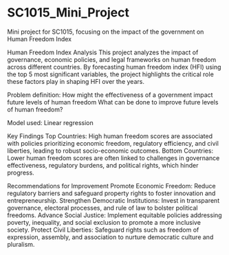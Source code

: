# SC1015_Mini_Project
Mini project for SC1015, focusing on the impact of the government on Human Freedom Index


Human Freedom Index Analysis
This project analyzes the impact of governance, economic policies, and legal frameworks on human freedom across different countries. By forecasting human freedom index (HFI) using the top 5 most significant variables, the project highlights the critical role these factors play in shaping HFI over the years.

Problem definition:
How might the effectiveness of a government impact future levels of human freedom
What can be done to improve future levels of human freedom?

Model used:
Linear regression

Key Findings
Top Countries: High human freedom scores are associated with policies prioritizing economic freedom, regulatory efficiency, and civil liberties, leading to robust socio-economic outcomes.
Bottom Countries: Lower human freedom scores are often linked to challenges in governance effectiveness, regulatory burdens, and political rights, which hinder progress.

Recommendations for Improvement
Promote Economic Freedom: Reduce regulatory barriers and safeguard property rights to foster innovation and entrepreneurship.
Strengthen Democratic Institutions: Invest in transparent governance, electoral processes, and rule of law to bolster political freedoms.
Advance Social Justice: Implement equitable policies addressing poverty, inequality, and social exclusion to promote a more inclusive society.
Protect Civil Liberties: Safeguard rights such as freedom of expression, assembly, and association to nurture democratic culture and pluralism.
